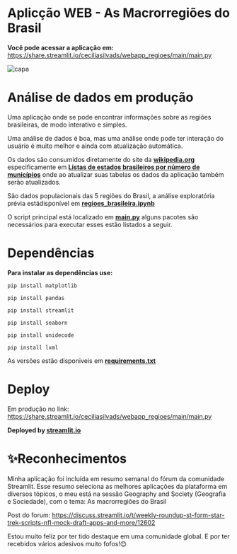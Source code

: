 # Aplicção WEB - As Macrorregiões do Brasil
**Você pode acessar a aplicação em:** https://share.streamlit.io/ceciliasilvads/webapp_regioes/main/main.py

![capa](https://github.com/ceciliasilvads/webapp_regioes/blob/main/20210428_134308_0000.png)

# Análise de dados em produção

Uma aplicação onde se pode encontrar informações sobre as regiões brasileiras, de modo interativo e simples.

Uma análise de dados é boa, mas uma análise onde pode ter interação do usuário é muito melhor e ainda com atualização automática.

Os dados são consumidos diretamente do site da [**wikipedia.org**](www.wikipedia.org) especificamente em [**Listas de estados brasileiros por número de municípios**](https://pt.wikipedia.org/wiki/Lista_de_estados_brasileiros_por_n%C3%BAmero_de_munic%C3%ADpios) onde ao atualizar suas tabelas os dados da aplicação também serão atualizados.

São dados populacionais das 5 regiões do Brasil, a análise exploratória prévia estádisponível em **[regioes_brasileira.ipynb](https://github.com/ceciliasilvads/webapp_regioes/blob/main/regioes_brasileira.ipynb)**

O script principal está localizado em [**main.py**](https://github.com/ceciliasilvads/webapp_regioes/blob/main/main.py) alguns pacotes são necessários para executar esses estão listados a seguir.

# Dependências

**Para instalar as dependências use:**

`pip install matplotlib`

`pip install pandas`

`pip install streamlit`

`pip install seaborn`

`pip install unidecode`

`pip install lxml`

As versões estão disponiveis em [**requirements.txt**](https://github.com/ceciliasilvads/webapp_regioes/blob/main/requirements.txt)

# Deploy

Em produção no link: https://share.streamlit.io/ceciliasilvads/webapp_regioes/main/main.py

**Deployed by [**streamlit.io**](https://streamlit.io/)**

# ✨Reconhecimentos

Minha aplicação foi incluída em resumo semanal do fórum da comunidade Streamlit.
Esse resumo seleciona as melhores aplicações da plataforma em diversos tópicos, o meu está na sessão Geography and Society (Geografia e Sociedade), com o tema: As macrorregiões do Brasil

Post do forum: https://discuss.streamlit.io/t/weekly-roundup-st-form-star-trek-scripts-nfl-mock-draft-apps-and-more/12602

Estou muito feliz por ter tido destaque em uma comunidade global. E por ter recebidos vários adesivos muito fofos!😊
